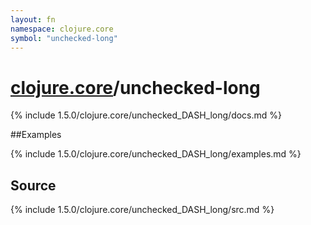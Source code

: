 ```yaml
---
layout: fn
namespace: clojure.core
symbol: "unchecked-long"
---
```


# [clojure.core](../)/unchecked-long

{% include 1.5.0/clojure.core/unchecked_DASH_long/docs.md %}

##Examples

{% include 1.5.0/clojure.core/unchecked_DASH_long/examples.md %}
## Source
{% include 1.5.0/clojure.core/unchecked_DASH_long/src.md %}

